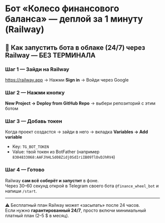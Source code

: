 # Бот «Колесо финансового баланса» — деплой за 1 минуту (Railway)

## 🚀 Как запустить бота в облаке (24/7) через Railway — БЕЗ ТЕРМИНАЛА

### Шаг 1 — Зайди на Railway
https://railway.app → Нажми **Sign in** → Войди через Google

### Шаг 2 — Нажми кнопку
**New Project → Deploy from GitHub Repo** → выбери репозиторий с этим ботом

### Шаг 3 — Добавь токен
Когда проект создастся → зайди в него → вкладка **Variables → Add variable**
- Key: `TG_BOT_TOKEN`
- Value: твой токен из BotFather (например `8304833068:AAFJhHLSd08Zidj0SdIriIB09TlOvDJhRV4`)

### Шаг 4 — Готово
Railway **сам всё соберёт и запустит** в фоне.  
Через 30–60 секунд открой в Telegram своего бота `@finance_wheel_bot` и напиши `/start`.

---

⚠️ Бесплатный план Railway может «засыпать» после 24 часов.  
Если нужно **гарантированный 24/7**, просто включи минимальный платный план (2–5 $ в месяц).
